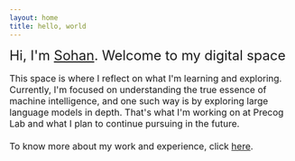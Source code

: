 ```yaml
---
layout: home
title: hello, world
---
```


<div class="home-description" style="font-size:1.5rem; margin-bottom:1rem;">
  Hi, I'm <a href="/about">Sohan</a>. Welcome to my digital space<br>
</div>

<div class="home-subtext" style="font-size:1rem; margin-bottom:1rem;">
  This space is where I reflect on what I'm learning and exploring. Currently, I'm focused on understanding the true essence of machine intelligence, and one such way is by exploring large language models in depth. That's what I'm working on at Precog Lab and what I plan to continue pursuing in the future. <br>
  <br>
  To know more about my work and experience, click <a href="/experience">here</a>. 
</div>


